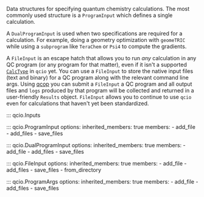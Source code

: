 Data structures for specifying quantum chemistry calculations. The most commonly used structure is a `ProgramInput` which defines a single calculation.

A `DualProgramInput` is used when two specifications are required for a calculation. For example, doing a geometry optimization with `geomeTRIC` while using a `subprogram` like `TeraChem` or `Psi4` to compute the gradients.

A `FileInput` is an escape hatch that allows you to run _any_ calculation in any QC program (or any program for that matter), even if it isn't a supported [`CalcType`](./calctype.md) in `qcio` yet. You can use a `FileInput` to store the native input files (text and binary) for a QC program along with the relevant command line args. Using [qcop](https://github.com/coltonbh/qcop) you can submit a `FileInput` a QC program and all output files and `logs` produced by that program will be collected and returned in a user-friendly `Results` object. `FileInput` allows you to continue to use `qcio` even for calculations that haven't yet been standardized.

  
::: qcio.Inputs

::: qcio.ProgramInput
    options:
        inherited_members: true
        members: 
            - add_file 
            - add_files 
            - save_files

::: qcio.DualProgramInput
    options:
        inherited_members: true
        members: 
            - add_file 
            - add_files 
            - save_files 

::: qcio.FileInput
    options:
        inherited_members: true
        members: 
        - add_file 
        - add_files 
        - save_files 
        - from_directory

::: qcio.ProgramArgs
    options:
        inherited_members: true
        members: 
        - add_file 
        - add_files 
        - save_files
